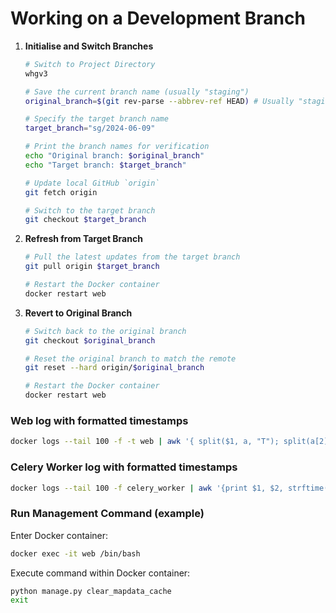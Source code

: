 # Working on a Development Branch

1. **Initialise and Switch Branches**  

    ```sh
    # Switch to Project Directory
    whgv3

    # Save the current branch name (usually "staging")
    original_branch=$(git rev-parse --abbrev-ref HEAD) # Usually "staging"

    # Specify the target branch name
    target_branch="sg/2024-06-09"

    # Print the branch names for verification
    echo "Original branch: $original_branch"
    echo "Target branch: $target_branch"
    
    # Update local GitHub `origin`
    git fetch origin
    
    # Switch to the target branch
    git checkout $target_branch
    ```
    
2. **Refresh from Target Branch**

    ```sh
    # Pull the latest updates from the target branch
    git pull origin $target_branch
    
    # Restart the Docker container
    docker restart web
    ```
    
3. **Revert to Original Branch**

    ```sh
    # Switch back to the original branch
    git checkout $original_branch
    
    # Reset the original branch to match the remote
    git reset --hard origin/$original_branch
    
    # Restart the Docker container
    docker restart web
    ```

### Web log with formatted timestamps

```sh
docker logs --tail 100 -f -t web | awk '{ split($1, a, "T"); split(a[2], b, "."); printf "%s %s ", a[1], b[1]; for (i=2; i<=NF; i++) printf "%s ", $i; print "" }'
```

### Celery Worker log with formatted timestamps

```sh
docker logs --tail 100 -f celery_worker | awk '{print $1, $2, strftime("%Y-%m-%d %H:%M:%S", substr($4, 0, length($4)-1)), $5, $6, $7, $8, $9, $10, $11, $12}'
```

### Run Management Command (example)

Enter Docker container:

```sh
docker exec -it web /bin/bash
```

Execute command within Docker container:    

```sh
python manage.py clear_mapdata_cache
exit
```


    
